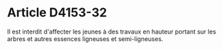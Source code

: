 # Article D4153-32

Il est interdit d'affecter les jeunes à des travaux en hauteur portant sur les arbres et autres essences ligneuses et semi-ligneuses.
